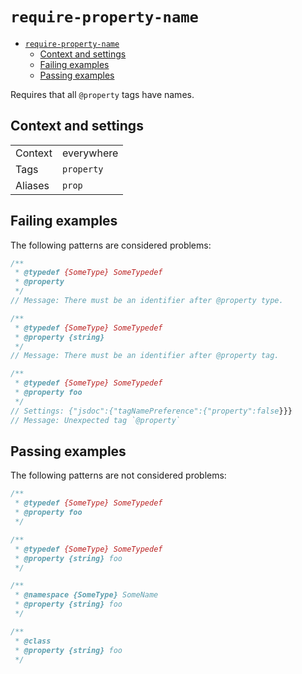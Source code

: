 <a name="require-property-name"></a>
# <code>require-property-name</code>

* [`require-property-name`](#require-property-name)
    * [Context and settings](#require-property-name-context-and-settings)
    * [Failing examples](#require-property-name-failing-examples)
    * [Passing examples](#require-property-name-passing-examples)


Requires that all `@property` tags have names.

<a name="require-property-name-context-and-settings"></a>
## Context and settings

|||
|---|---|
|Context|everywhere|
|Tags|`property`|
|Aliases|`prop`|

<a name="require-property-name-failing-examples"></a>
## Failing examples

The following patterns are considered problems:

````js
/**
 * @typedef {SomeType} SomeTypedef
 * @property
 */
// Message: There must be an identifier after @property type.

/**
 * @typedef {SomeType} SomeTypedef
 * @property {string}
 */
// Message: There must be an identifier after @property tag.

/**
 * @typedef {SomeType} SomeTypedef
 * @property foo
 */
// Settings: {"jsdoc":{"tagNamePreference":{"property":false}}}
// Message: Unexpected tag `@property`
````


<a name="require-property-name-passing-examples"></a>
## Passing examples

The following patterns are not considered problems:

````js
/**
 * @typedef {SomeType} SomeTypedef
 * @property foo
 */

/**
 * @typedef {SomeType} SomeTypedef
 * @property {string} foo
 */

/**
 * @namespace {SomeType} SomeName
 * @property {string} foo
 */

/**
 * @class
 * @property {string} foo
 */
````

